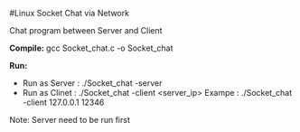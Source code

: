 #Linux Socket Chat via Network

Chat program between Server and Client 

**Compile:**
gcc Socket_chat.c -o Socket_chat

**Run:**
- Run as Server : ./Socket_chat -server
- Run as Clinet : ./Socket_chat -client <server_ip> <port>
  Exampe : ./Socket_chat -client 127.0.0.1 12346

Note: Server need to be run first
